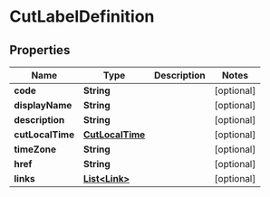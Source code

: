 
# CutLabelDefinition

## Properties
Name | Type | Description | Notes
------------ | ------------- | ------------- | -------------
**code** | **String** |  |  [optional]
**displayName** | **String** |  |  [optional]
**description** | **String** |  |  [optional]
**cutLocalTime** | [**CutLocalTime**](CutLocalTime.md) |  |  [optional]
**timeZone** | **String** |  |  [optional]
**href** | **String** |  |  [optional]
**links** | [**List&lt;Link&gt;**](Link.md) |  |  [optional]



